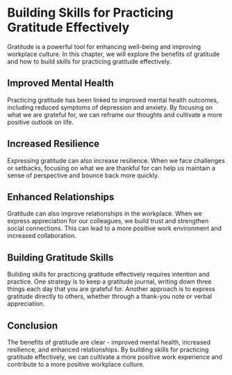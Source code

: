 Building Skills for Practicing Gratitude Effectively
========================================================================================================

Gratitude is a powerful tool for enhancing well-being and improving workplace culture. In this chapter, we will explore the benefits of gratitude and how to build skills for practicing gratitude effectively.

Improved Mental Health
----------------------

Practicing gratitude has been linked to improved mental health outcomes, including reduced symptoms of depression and anxiety. By focusing on what we are grateful for, we can reframe our thoughts and cultivate a more positive outlook on life.

Increased Resilience
--------------------

Expressing gratitude can also increase resilience. When we face challenges or setbacks, focusing on what we are thankful for can help us maintain a sense of perspective and bounce back more quickly.

Enhanced Relationships
----------------------

Gratitude can also improve relationships in the workplace. When we express appreciation for our colleagues, we build trust and strengthen social connections. This can lead to a more positive work environment and increased collaboration.

Building Gratitude Skills
-------------------------

Building skills for practicing gratitude effectively requires intention and practice. One strategy is to keep a gratitude journal, writing down three things each day that you are grateful for. Another approach is to express gratitude directly to others, whether through a thank-you note or verbal appreciation.

Conclusion
----------

The benefits of gratitude are clear - improved mental health, increased resilience, and enhanced relationships. By building skills for practicing gratitude effectively, we can cultivate a more positive work experience and contribute to a more positive workplace culture.

